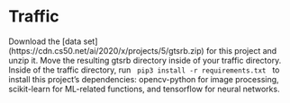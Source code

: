 # Traffic
<p> Download the [data set](https://cdn.cs50.net/ai/2020/x/projects/5/gtsrb.zip) for this project and unzip it. Move the resulting gtsrb directory inside of your traffic directory.
Inside of the traffic directory, run <code> pip3 install -r requirements.txt </code> to install this project’s dependencies: opencv-python for image processing, scikit-learn for ML-related functions, and tensorflow for neural networks.  </p>


